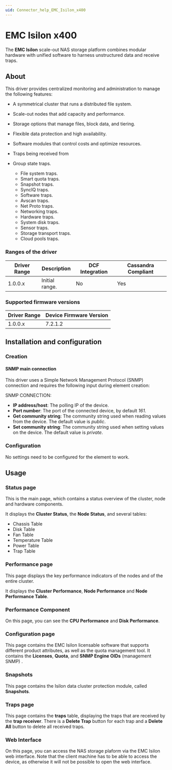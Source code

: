 ```yaml
---
uid: Connector_help_EMC_Isilon_x400
---
```


# EMC Isilon x400

The **EMC Isilon** scale-out NAS storage platform combines modular hardware with unified software to harness unstructured data and receive traps.

## About

This driver provides centralized monitoring and administration to manage the following features:

- A symmetrical cluster that runs a distributed file system.

- Scale-out nodes that add capacity and performance.

- Storage options that manage files, block data, and tiering.

- Flexible data protection and high availability.

- Software modules that control costs and optimize resources.

- Traps being received from

- Group state traps.
  - File system traps.
  - Smart quota traps.
  - Snapshot traps.
  - SyncIQ traps.
  - Software traps.
  - Avscan traps.
  - Net Proto traps.
  - Networking traps.
  - Hardware traps.
  - System disk traps.
  - Sensor traps.
  - Storage transport traps.
  - Cloud pools traps.

### Ranges of the driver

| **Driver Range** | **Description** | **DCF Integration** | **Cassandra Compliant** |
|------------------|-----------------|---------------------|-------------------------|
| 1.0.0.x          | Initial range.  | No                  | Yes                     |

### Supported firmware versions

| **Driver Range** | **Device Firmware Version** |
|------------------|-----------------------------|
| 1.0.0.x          | 7.2.1.2                     |

## Installation and configuration

### Creation

#### SNMP main connection

This driver uses a Simple Network Management Protocol (SNMP) connection and requires the following input during element creation:

SNMP CONNECTION:

- **IP address/host**: The polling IP of the device.
- **Port number**: The port of the connected device, by default *161*.
- **Get community string**: The community string used when reading values from the device. The default value is *public*.
- **Set community string**: The community string used when setting values on the device. The default value is *private*.

### Configuration

No settings need to be configured for the element to work.

## Usage

### Status page

This is the main page, which contains a status overview of the cluster, node and hardware components.

It displays the **Cluster Status**, the **Node Status**, and several tables:

- Chassis Table
- Disk Table
- Fan Table
- Temperature Table
- Power Table
- Trap Table

### Performance page

This page displays the key performance indicators of the nodes and of the entire cluster.

It displays the **Cluster Performance**, **Node Performance** and **Node Performance Table**.

### Performance Component

On this page, you can see the **CPU Performance** and **Disk Performance**.

### Configuration page

This page contains the EMC Isilon licensable software that supports different product attributes, as well as the quota management tool. It contains the **Licenses**, **Quota**, and **SNMP Engine OIDs** (management SNMP) .

### Snapshots

This page contains the Isilon data cluster protection module, called **Snapshots**.

### Traps page

This page contains the **traps** table, displaying the traps that are received by the **trap receiver**. There is a **Delete Trap** button for each trap and a **Delete All** button to delete all received traps.

### Web Interface

On this page, you can access the NAS storage plaform via the EMC Isilon web interface. Note that the client machine has to be able to access the device, as otherwise it will not be possible to open the web interface.
